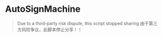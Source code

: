 # AutoSignMachine

> Due to a third-party risk dispute, this script stopped sharing
> 由于第三方风险争议，此脚本停止分享！！

